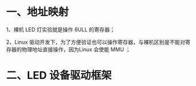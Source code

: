 # 一、地址映射
1、裸机 LED 灯实验就是操作 6ULL 的寄存器；

2、Linux 驱动开发下，为了方便验证也可以操作寄存器，与裸机区别是不能对寄存器的物理地址直接操作，因为Linux 会使能 MMU ；



# 二、LED 设备驱动框架
<!--stackedit_data:
eyJoaXN0b3J5IjpbLTY3NzY3OTYzOSwtMTUzMDYyODMxMV19
-->